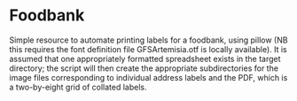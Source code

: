 # Foodbank
Simple resource to automate printing labels for a foodbank, using pillow (NB this requires the font definition file GFSArtemisia.otf is locally available). It is assumed that one appropriately formatted spreadsheet exists in the target directory; the script will then create the appropriate subdirectories for the image files corresponding to individual address labels and the PDF, which is a two-by-eight grid of collated labels.
